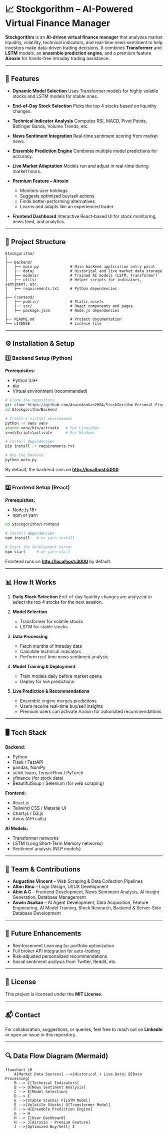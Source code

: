# 📈 Stockgorithm – AI-Powered Virtual Finance Manager

**Stockgorithm** is an **AI-driven virtual finance manager** that analyzes market liquidity, volatility, technical indicators, and real-time news sentiment to help investors make data-driven trading decisions.
It combines **Transformer** and **LSTM** models, an **ensemble prediction engine**, and a premium feature **Airoxin** for hands-free intraday trading assistance.

---

## 🚀 Features

* **Dynamic Model Selection**
  Uses Transformer models for highly volatile stocks and LSTM models for stable ones.
* **End-of-Day Stock Selection**
  Picks the top 4 stocks based on liquidity changes.
* **Technical Indicator Analysis**
  Computes RSI, MACD, Pivot Points, Bollinger Bands, Volume Trends, etc.
* **News Sentiment Integration**
  Real-time sentiment scoring from market news.
* **Ensemble Prediction Engine**
  Combines multiple model predictions for accuracy.
* **Live Market Adaptation**
  Models run and adjust in real-time during market hours.
* **Premium Feature – Airoxin**

  * Monitors user holdings
  * Suggests optimized buy/sell actions
  * Finds better-performing alternatives
  * Learns and adapts like an experienced trader
* **Frontend Dashboard**
  Interactive React-based UI for stock monitoring, news feed, and analytics.

---

## 📂 Project Structure

```
Stockgorithm/
│
├── Backend/
│   ├── main.py              # Main backend application entry point
│   ├── data/                # Historical and live market data storage
│   ├── models/              # Trained AI models (LSTM, Transformer)
│   ├── utils/               # Helper scripts for indicators, sentiment, etc.
│   ├── requirements.txt     # Python dependencies
│
├── Frontend/
│   ├── public/              # Static assets
│   ├── src/                 # React components and pages
│   ├── package.json         # Node.js dependencies
│
├── README.md                # Project documentation
└── LICENSE                  # License file
```

---

## ⚙️ Installation & Setup

### 1️⃣ Backend Setup (Python)

**Prerequisites:**

* Python 3.9+
* pip
* Virtual environment (recommended)

```bash
# Clone the repository
git clone https://github.com/AswinAsokan2004/StockGorithm-Personal-Finance-Manager
cd Stockgorithm/Backend

# Create a virtual environment
python -m venv venv
source venv/bin/activate   # For Linux/Mac
venv\Scripts\activate      # For Windows

# Install dependencies
pip install -r requirements.txt

# Run the backend
python main.py
```

By default, the backend runs on **[http://localhost:5000](http://localhost:5000)**.

---

### 2️⃣ Frontend Setup (React)

**Prerequisites:**

* Node.js 18+
* npm or yarn

```bash
cd Stockgorithm/Frontend

# Install dependencies
npm install   # or yarn install

# Start the development server
npm start     # or yarn start
```

Frontend runs on **[http://localhost:3000](http://localhost:3000)** by default.

---

## 📊 How It Works

1. **Daily Stock Selection**
   End-of-day liquidity changes are analyzed to select the top 4 stocks for the next session.

2. **Model Selection**

   * Transformer for volatile stocks
   * LSTM for stable stocks

3. **Data Processing**

   * Fetch months of intraday data
   * Calculate technical indicators
   * Perform real-time news sentiment analysis

4. **Model Training & Deployment**

   * Train models daily before market opens
   * Deploy for live predictions

5. **Live Prediction & Recommendations**

   * Ensemble engine merges predictions
   * Users receive real-time buy/sell insights
   * Premium users can activate Airoxin for automated recommendations

---

## 🖥️ Tech Stack

**Backend:**

* Python
* Flask / FastAPI
* pandas, NumPy
* scikit-learn, TensorFlow / PyTorch
* yfinance (for stock data)
* BeautifulSoup / Selenium (for web scraping)

**Frontend:**

* React.js
* Tailwind CSS / Material UI
* Chart.js / D3.js
* Axios (API calls)

**AI Models:**

* Transformer networks
* LSTM (Long Short-Term Memory networks)
* Sentiment analysis (NLP models)

---

## 🤝 Team & Contributions

* **Augustine Vincent** – Web Scraping & Data Collection Pipelines
* **Albin Binu** – Logo Design, UI/UX Development
* **Abin A C** – Frontend Development, News Sentiment Analysis, AI Insight Generation, Database Management
* **Aswin Asokan** – AI Agent Development, Data Acquisition, Feature Engineering, AI Model Training, Stock Research, Backend & Server-Side Database Development

---

## 📅 Future Enhancements

* Reinforcement Learning for portfolio optimization
* Full broker API integration for auto-trading
* Risk-adjusted personalized recommendations
* Social sentiment analysis from Twitter, Reddit, etc.

---

## 📜 License

This project is licensed under the **MIT License**.

---

## 📬 Contact

For collaboration, suggestions, or queries, feel free to reach out on **LinkedIn** or open an issue in this repository.

---

## 🔍 Data Flow Diagram (Mermaid)

```mermaid
flowchart LR
    A[Market Data Sources] -->|Historical + Live Data| B[Data Processing]
    B --> C[Technical Indicators]
    B --> D[News Sentiment Analysis]
    C --> E[Model Selection]
    D --> E
    E -->|Stable Stocks| F[LSTM Model]
    E -->|Volatile Stocks| G[Transformer Model]
    F --> H[Ensemble Prediction Engine]
    G --> H
    H --> I[User Dashboard]
    H --> J[Airoxin - Premium Feature]
    J -->|Optimized Buy/Sell| I
```
